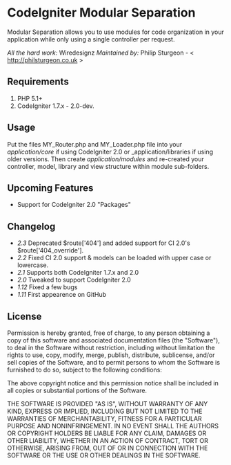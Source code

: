 # CodeIgniter Modular Separation

Modular Separation allows you to use modules for code organization in your
application while only using a single controller per request.

*All the hard work:* Wiredesignz
*Maintained by:* Philip Sturgeon - < http://philsturgeon.co.uk >

## Requirements

1. PHP 5.1+
2. CodeIgniter 1.7.x - 2.0-dev.

## Usage

Put the files MY\_Router.php and MY\_Loader.php file into your _application/core_
if using CodeIgniter 2.0 or _application/libraries if using older versions. Then
create _application/modules_ and re-created your controller, model, library and
view structure within module sub-folders.

## Upcoming Features

* Support for CodeIgniter 2.0 "Packages"

## Changelog

* _2.3_ Deprecated $route['404'] and added support for CI 2.0's $route['404_override'].
* _2.2_ Fixed CI 2.0 support & models can be loaded with upper case or lowercase.
* _2.1_ Supports both CodeIgniter 1.7.x and 2.0
* _2.0_ Tweaked to support CodeIgniter 2.0
* _1.12_ Fixed a few bugs
* _1.11_ First appearence on GitHub


## License

Permission is hereby granted, free of charge, to any person obtaining a copy
of this software and associated documentation files (the "Software"), to deal
in the Software without restriction, including without limitation the rights
to use, copy, modify, merge, publish, distribute, sublicense, and/or sell
copies of the Software, and to permit persons to whom the Software is
furnished to do so, subject to the following conditions:

The above copyright notice and this permission notice shall be included in
all copies or substantial portions of the Software.

THE SOFTWARE IS PROVIDED "AS IS", WITHOUT WARRANTY OF ANY KIND, EXPRESS OR
IMPLIED, INCLUDING BUT NOT LIMITED TO THE WARRANTIES OF MERCHANTABILITY,
FITNESS FOR A PARTICULAR PURPOSE AND NONINFRINGEMENT. IN NO EVENT SHALL THE
AUTHORS OR COPYRIGHT HOLDERS BE LIABLE FOR ANY CLAIM, DAMAGES OR OTHER
LIABILITY, WHETHER IN AN ACTION OF CONTRACT, TORT OR OTHERWISE, ARISING FROM,
OUT OF OR IN CONNECTION WITH THE SOFTWARE OR THE USE OR OTHER DEALINGS IN
THE SOFTWARE.
